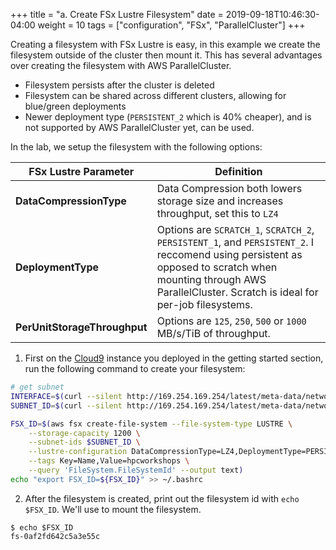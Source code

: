 +++
title = "a. Create FSx Lustre Filesystem"
date = 2019-09-18T10:46:30-04:00
weight = 10
tags = ["configuration", "FSx", "ParallelCluster"]
+++

Creating a filesystem with FSx Lustre is easy, in this example we create the filesystem outside of the cluster then mount it. This has several advantages over creating the filesystem with AWS ParallelCluster.

* Filesystem persists after the cluster is deleted
* Filesystem can be shared across different clusters, allowing for blue/green deployments
* Newer deployment type (`PERSISTENT_2` which is 40% cheaper), and is not supported by AWS ParallelCluster yet, can be used.

In the lab, we setup the filesystem with the following options:

| FSx Lustre Parameter         | Definition                                                                                                                                                                                                 |
|------------------------------|------------------------------------------------------------------------------------------------------------------------------------------------------------------------------------------------------------|
| **DataCompressionType**      | Data Compression both lowers storage size and increases throughput, set this to `LZ4`                                                                                                                      |
| **DeploymentType**           | Options are `SCRATCH_1`, `SCRATCH_2`, `PERSISTENT_1`, and `PERSISTENT_2`. I reccomend using persistent as opposed to scratch when mounting through AWS ParallelCluster. Scratch is ideal for per-job filesystems. |
| **PerUnitStorageThroughput** | Options are `125`, `250`, `500` or `1000` MB/s/TiB of throughput.                                                                                                                                             |

1. First on the [Cloud9](02-aws-getting-started/04-start_cloud9.html) instance you deployed in the getting started section, run the following command to create your filesystem:

```bash
# get subnet
INTERFACE=$(curl --silent http://169.254.169.254/latest/meta-data/network/interfaces/macs/)
SUBNET_ID=$(curl --silent http://169.254.169.254/latest/meta-data/network/interfaces/macs/${INTERFACE}/subnet-id)

FSX_ID=$(aws fsx create-file-system --file-system-type LUSTRE \
    --storage-capacity 1200 \
    --subnet-ids $SUBNET_ID \
    --lustre-configuration DataCompressionType=LZ4,DeploymentType=PERSISTENT_2,PerUnitStorageThroughput=125 \
    --tags Key=Name,Value=hpcworkshops \
    --query 'FileSystem.FileSystemId' --output text)
echo "export FSX_ID=${FSX_ID}" >> ~/.bashrc
```

2. After the filesystem is created, print out the filesystem id with `echo $FSX_ID`. We'll use to mount the filesystem.

```
$ echo $FSX_ID 
fs-0af2fd642c5a3e55c
```